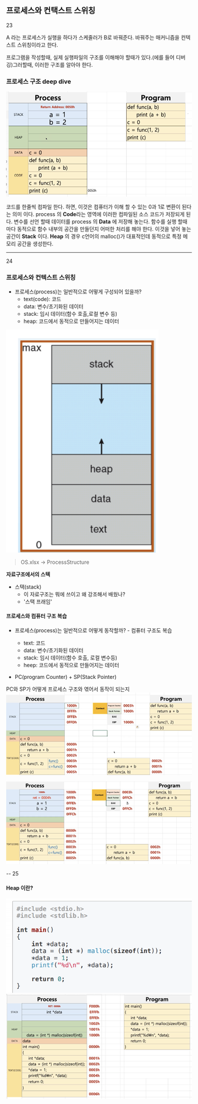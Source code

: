 ## 프로세스와 컨택스트 스위칭
23

A 라는 프로세스가 실행을 하다가 스케줄러가 B로 바꿔준다. 
바꿔주는 매커니즘을 컨텍스트 스위칭이라고 한다.

프로그램을 작성할때, 실제 실행파일의 구조를 이해해야 할때가 있다.(에를 들어 디버깅)그러할때, 이러한 구조를 알아야 한다.

### 프로세스 구조 deep dive

![프로세스](img/23-5.png)

코드를 한줄씩 컴파일 한다. 하면, 이것은 컴퓨터가 이해 할 수 있는 0과 1로 변환이 된다는 의미 이다.
process 의 **Code**라는 영역에 이러한 컴파일된 소스 코드가 저장되게 된다.
변수를 선언 할때 데이터를 process 의 **Data** 에 저장해 놓는다.
함수를 실행 할때마다 동적으로 함수 내부의 공간을 만들던지 어떠한 처리를 해야 한다. 이것을 넣어 놓는 공간이 **Stack** 이다.
**Heap** 의 경우 c언어의 malloc()가 대표적인데 동적으로 특정 메모리 공간을 생성한다. 

----
24

### 프로세스와 컨텍스트 스위칭

* 프로세스(process)는 일반적으로 어떻게 구성되어 있을까?
    * text(code): 코드 
    * data: 변수/초기화된 데이터
    * stack: 임시 데이터(함수 호출,로컬 변수 등)
    * heap: 코드에서 동적으로 만들어지는 데이터

![프로세스](img/23-1.png)

> OS.xlsx -> ProcessStructure

**자료구조에서의 스텍**
* 스택(stack) 
    * 이 자료구조는 뭐에 쓰이고 왜 강조해서 배웠나?
    * '스택 프래임'

#### 프로세스와 컴퓨터 구조 복습
* 프로세스(process)는 일반적으로 어떻게 동작할까? - 컴퓨터 구조도 복습
    * text: 코드
    * data: 변수/초기화된 데이터
    * stack: 임시 데이터(함수 호출, 로컬 변수등)
    * heep: 코드에서 동적으로 만들어지는 데이터

* PC(program Counter) + SP(Stack Pointer)

PC와 SP가 어떻게 프로세스 구조와 엮어서 동작이 되는지
![Heap](img/23-6.png)

![Heap](img/23-7.png)

--
25

#### Heap 이란?
![Heap](img/23-2.png)
![Heap](img/23-8.png)



